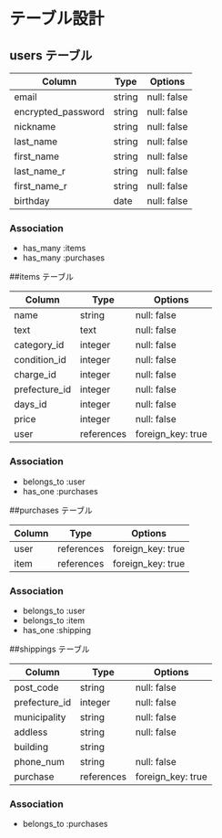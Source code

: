 # テーブル設計

## users テーブル

| Column               | Type   | Options     |
| -------------------- | ------ | ----------- |
| email                | string | null: false |
| encrypted_password   | string | null: false |
| nickname             | string | null: false |
| last_name            | string | null: false |
| first_name           | string | null: false |
| last_name_r          | string | null: false |
| first_name_r         | string | null: false |
| birthday             | date   | null: false |

### Association

- has_many :items
- has_many :purchases


##items テーブル

| Column        | Type       | Options           |
| ------------  | ---------- | ----------------- |
| name          | string     | null: false       |
| text          | text       | null: false       |
| category_id   | integer    | null: false       |
| condition_id  | integer    | null: false       |
| charge_id     | integer    | null: false       |
| prefecture_id | integer    | null: false       |
| days_id       | integer    | null: false       |
| price         | integer    | null: false       |
| user          | references | foreign_key: true |

### Association

- belongs_to :user
- has_one :purchases


##purchases テーブル

| Column   | Type       | Options           |
| -------- | ---------- | ----------------- |
| user     | references | foreign_key: true |
| item     | references | foreign_key: true |

### Association

- belongs_to :user
- belongs_to :item
- has_one :shipping


##shippings テーブル      
      
| Column        | Type       | Options           |
| ------------  | ---------- | ----------------- |
| post_code     | string     | null: false       |
| prefecture_id | integer    | null: false       |
| municipality  | string     | null: false       |
| addless       | string     | null: false       |
| building      | string     |                   |
| phone_num     | string     | null: false       |
| purchase      | references | foreign_key: true |

### Association

- belongs_to :purchases

